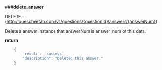 ###**delete_answer**


DELETE - (http://quescheetah.com/v1/questions/{questionId}/answers/{answerNum})

Delete a answer instance that answerNum is answer_num of this data.


**return**
```javascript
    {
        "result": "success",
        "description": "Deleted this answer."
    }
```